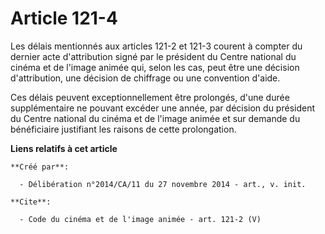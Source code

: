 # Article 121-4

Les délais mentionnés aux articles 121-2 et 121-3 courent à compter du dernier acte d'attribution signé par le président du
Centre national du cinéma et de l'image animée qui, selon les cas, peut être une décision d'attribution, une décision de
chiffrage ou une convention d'aide. 

Ces délais peuvent exceptionnellement être prolongés, d'une durée supplémentaire ne pouvant excéder une année, par décision
du président du Centre national du cinéma et de l'image animée et sur demande du bénéficiaire justifiant les raisons de cette
prolongation.

**Liens relatifs à cet article**

	**Créé par**:

	  - Délibération n°2014/CA/11 du 27 novembre 2014 - art., v. init.

	**Cite**:

	  - Code du cinéma et de l'image animée - art. 121-2 (V)
